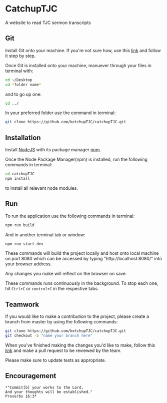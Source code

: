 # CatchupTJC

A website to read TJC sermon transcripts

## Git

Install Git onto your machine. If you're not sure how, use this [link](https://www.linode.com/docs/development/version-control/how-to-install-git-on-linux-mac-and-windows/) and follow it step by step.

Once Git is installed onto your machine, manuever through your files in terminal with:

```bash
cd ~/Desktop
cd *folder name*
```

and to go up one:

```bash
cd ../
```

In your preferred folder use the command in terminal:

```bash
git clone https://github.com/ketchupTJC/catchupTJC.git
```

## Installation

Install [NodeJS](https://nodejs.org/en/) with its package manager [npm](https://docs.npmjs.com/cli/install).

Once the Node Package Manager(npm) is installed, run the following commands in terminal:

```bash
cd catchupTJC
npm install
```

to install all relevant node modules.

## Run

To run the application use the following commands in terminal:

```bash
npm run build
```

And in another terminal tab or window:

```bash
npm run start-dev
```

These commands will build the project locally and host onto local machine on port 8080 which can be accessed by typing "http://localhost:8080/" into your browser address.

Any changes you make will reflect on the browser on save.

These commands runs continuously in the background. To stop each one, hit `Ctrl+C` or `control+C` in the respective tabs.

## Teamwork

If you would like to make a contribution to the project, please create a branch from master by using the following commands:

```bash
git clone https://github.com/ketchupTJC/catchupTJC.git
git checkout -b "name your branch here"
```

When you've finished making the changes you'd like to make, follow this [link](https://help.github.com/en/articles/creating-a-pull-request) and make a pull request to be reviewed by the team.

Please make sure to update tests as appropriate.

## Encouragement

```
*"Commit[b] your works to the Lord,
And your thoughts will be established."
Proverbs 16:3*
```
